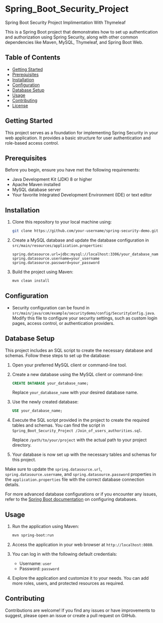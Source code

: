 # Spring_Boot_Security_Project
Spring Boot Security Project Implimentation With Thymeleaf

This is a Spring Boot project that demonstrates how to set up authentication and authorization using Spring Security, along with other common dependencies like Maven, MySQL, Thymeleaf, and Spring Boot Web.

## Table of Contents

- [Getting Started](#getting-started)
- [Prerequisites](#prerequisites)
- [Installation](#installation)
- [Configuration](#configuration)
- [Database Setup](#database-setup)
- [Usage](#usage)
- [Contributing](#contributing)
- [License](#license)

## Getting Started

This project serves as a foundation for implementing Spring Security in your web application. It provides a basic structure for user authentication and role-based access control.

## Prerequisites

Before you begin, ensure you have met the following requirements:

- Java Development Kit (JDK) 8 or higher
- Apache Maven installed
- MySQL database server
- Your favorite Integrated Development Environment (IDE) or text editor

## Installation

1. Clone this repository to your local machine using:

   ```bash
   git clone https://github.com/your-username/spring-security-demo.git
   ```

2. Create a MySQL database and update the database configuration in `src/main/resources/application.properties`:

   ```properties
   spring.datasource.url=jdbc:mysql://localhost:3306/your_database_name
   spring.datasource.username=your_username
   spring.datasource.password=your_password
   ```

3. Build the project using Maven:

   ```bash
   mvn clean install
   ```

## Configuration

- Security configuration can be found in `src/main/java/com/example/securitydemo/config/SecurityConfig.java`. Modify this file to configure your security settings, such as custom login pages, access control, or authentication providers.

## Database Setup

This project includes an SQL script to create the necessary database and schemas. Follow these steps to set up the database:

1. Open your preferred MySQL client or command-line tool.

2. Create a new database using the MySQL client or command-line:

   ```sql
   CREATE DATABASE your_database_name;
   ```

   Replace `your_database_name` with your desired database name.

3. Use the newly created database:

   ```sql
   USE your_database_name;
   ```

4. Execute the SQL script provided in the project to create the required tables and schemas. You can find the script in `Spring_Boot_Security_Project
/Join_of_users_authorities.sql`.


   Replace `/path/to/your/project` with the actual path to your project directory.

6. Your database is now set up with the necessary tables and schemas for this project.

Make sure to update the `spring.datasource.url`, `spring.datasource.username`, and `spring.datasource.password` properties in the `application.properties` file with the correct database connection details.

For more advanced database configurations or if you encounter any issues, refer to the [Spring Boot documentation](https://docs.spring.io/spring-boot/docs/current/reference/htmlsingle/#boot-features-embedded-database-support) on configuring databases.

## Usage

1. Run the application using Maven:

   ```bash
   mvn spring-boot:run
   ```

2. Access the application in your web browser at `http://localhost:8080`.

3. You can log in with the following default credentials:

   - Username: `user`
   - Password: `password`

4. Explore the application and customize it to your needs. You can add more roles, users, and protected resources as required.

## Contributing

Contributions are welcome! If you find any issues or have improvements to suggest, please open an issue or create a pull request on GitHub.

